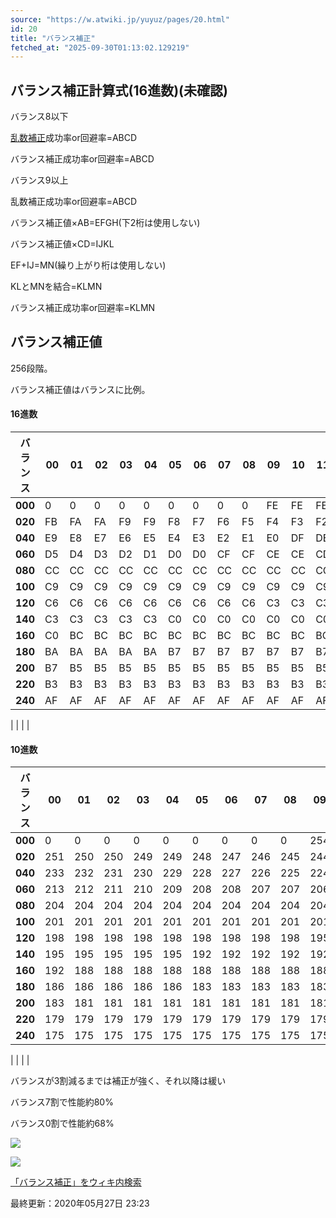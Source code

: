 ```yaml
---
source: "https://w.atwiki.jp/yuyuz/pages/20.html"
id: 20
title: "バランス補正"
fetched_at: "2025-09-30T01:13:02.129219"
---
```


## バランス補正計算式(16進数)(未確認)

バランス8以下
  
[乱数補正](https://w.atwiki.jp//w.atwiki.jp/yuyuz/pages/21.html "乱数補正 (3298d)")成功率or回避率=ABCD
  
バランス補正成功率or回避率=ABCD

  

バランス9以上
  
乱数補正成功率or回避率=ABCD
  
バランス補正値×AB=EFGH(下2桁は使用しない)
  
バランス補正値×CD=IJKL
  
EF+IJ=MN(繰り上がり桁は使用しない)
  
KLとMNを結合=KLMN
  
バランス補正成功率or回避率=KLMN

## バランス補正値

256段階。
  
バランス補正値はバランスに比例。

#### 16進数

| バランス | 00 | 01 | 02 | 03 | 04 | 05 | 06 | 07 | 08 | 09 | 10 | 11 | 12 | 13 | 14 | 15 | 16 | 17 | 18 | 19 |
| --- | --- | --- | --- | --- | --- | --- | --- | --- | --- | --- | --- | --- | --- | --- | --- | --- | --- | --- | --- | --- |
| **000** | 0 | 0 | 0 | 0 | 0 | 0 | 0 | 0 | 0 | FE | FE | FE | FE | FD | FD | FD | FD | FC | FC | FB |
| **020** | FB | FA | FA | F9 | F9 | F8 | F7 | F6 | F5 | F4 | F3 | F2 | F1 | F0 | EF | EE | ED | EC | EB | EA |
| **040** | E9 | E8 | E7 | E6 | E5 | E4 | E3 | E2 | E1 | E0 | DF | DE | DD | DC | DB | DA | D9 | D8 | D7 | D6 |
| **060** | D5 | D4 | D3 | D2 | D1 | D0 | D0 | CF | CF | CE | CE | CD | CD | CC | CC | CC | CC | CC | CC | CC |
| **080** | CC | CC | CC | CC | CC | CC | CC | CC | CC | CC | CC | CC | CC | CC | CC | CC | CC | C9 | C9 | C9 |
| **100** | C9 | C9 | C9 | C9 | C9 | C9 | C9 | C9 | C9 | C9 | C9 | C9 | C9 | C6 | C6 | C6 | C6 | C6 | C6 | C6 |
| **120** | C6 | C6 | C6 | C6 | C6 | C6 | C6 | C6 | C6 | C3 | C3 | C3 | C3 | C3 | C3 | C3 | C3 | C3 | C3 | C3 |
| **140** | C3 | C3 | C3 | C3 | C3 | C0 | C0 | C0 | C0 | C0 | C0 | C0 | C0 | C0 | C0 | C0 | C0 | C0 | C0 | C0 |
| **160** | C0 | BC | BC | BC | BC | BC | BC | BC | BC | BC | BC | BC | BC | BC | BC | BC | BC | BA | BA | BA |
| **180** | BA | BA | BA | BA | BA | B7 | B7 | B7 | B7 | B7 | B7 | B7 | B7 | B7 | B7 | B7 | B7 | B7 | B7 | B7 |
| **200** | B7 | B5 | B5 | B5 | B5 | B5 | B5 | B5 | B5 | B5 | B5 | B5 | B5 | B5 | B5 | B5 | B5 | B3 | B3 | B3 |
| **220** | B3 | B3 | B3 | B3 | B3 | B3 | B3 | B3 | B3 | B3 | B3 | B3 | B3 | AF | AF | AF | AF | AF | AF | AF |
| **240** | AF | AF | AF | AF | AF | AF | AF | AF | AF | AF | AF | AF | AF | AF | AF | AF |

  | | | |

#### 10進数

| バランス | 00 | 01 | 02 | 03 | 04 | 05 | 06 | 07 | 08 | 09 | 10 | 11 | 12 | 13 | 14 | 15 | 16 | 17 | 18 | 19 |
| --- | --- | --- | --- | --- | --- | --- | --- | --- | --- | --- | --- | --- | --- | --- | --- | --- | --- | --- | --- | --- |
| **000** | 0 | 0 | 0 | 0 | 0 | 0 | 0 | 0 | 0 | 254 | 254 | 254 | 254 | 253 | 253 | 253 | 253 | 252 | 252 | 251 |
| **020** | 251 | 250 | 250 | 249 | 249 | 248 | 247 | 246 | 245 | 244 | 243 | 242 | 241 | 240 | 239 | 238 | 237 | 236 | 235 | 234 |
| **040** | 233 | 232 | 231 | 230 | 229 | 228 | 227 | 226 | 225 | 224 | 223 | 222 | 221 | 220 | 219 | 218 | 217 | 216 | 215 | 214 |
| **060** | 213 | 212 | 211 | 210 | 209 | 208 | 208 | 207 | 207 | 206 | 206 | 205 | 205 | 204 | 204 | 204 | 204 | 204 | 204 | 204 |
| **080** | 204 | 204 | 204 | 204 | 204 | 204 | 204 | 204 | 204 | 204 | 204 | 204 | 204 | 204 | 204 | 204 | 204 | 201 | 201 | 201 |
| **100** | 201 | 201 | 201 | 201 | 201 | 201 | 201 | 201 | 201 | 201 | 201 | 201 | 201 | 198 | 198 | 198 | 198 | 198 | 198 | 198 |
| **120** | 198 | 198 | 198 | 198 | 198 | 198 | 198 | 198 | 198 | 195 | 195 | 195 | 195 | 195 | 195 | 195 | 195 | 195 | 195 | 195 |
| **140** | 195 | 195 | 195 | 195 | 195 | 192 | 192 | 192 | 192 | 192 | 192 | 192 | 192 | 192 | 192 | 192 | 192 | 192 | 192 | 192 |
| **160** | 192 | 188 | 188 | 188 | 188 | 188 | 188 | 188 | 188 | 188 | 188 | 188 | 188 | 188 | 188 | 188 | 188 | 186 | 186 | 186 |
| **180** | 186 | 186 | 186 | 186 | 186 | 183 | 183 | 183 | 183 | 183 | 183 | 183 | 183 | 183 | 183 | 183 | 183 | 183 | 183 | 183 |
| **200** | 183 | 181 | 181 | 181 | 181 | 181 | 181 | 181 | 181 | 181 | 181 | 181 | 181 | 181 | 181 | 181 | 181 | 179 | 179 | 179 |
| **220** | 179 | 179 | 179 | 179 | 179 | 179 | 179 | 179 | 179 | 179 | 179 | 179 | 179 | 175 | 175 | 175 | 175 | 175 | 175 | 175 |
| **240** | 175 | 175 | 175 | 175 | 175 | 175 | 175 | 175 | 175 | 175 | 175 | 175 | 175 | 175 | 175 | 175 |

  | | | |

バランスが3割減るまでは補正が強く、それ以降は緩い
  
バランス7割で性能約80%
  
バランス0割で性能約68%

![](https://w.atwiki.jp//img.atwiki.jp/yuyuz/attach/20/9/toukibara10.png)

![](https://w.atwiki.jp//img.atwiki.jp/yuyuz/attach/20/5/%E3%83%90%E3%83%A9%E3%83%B3%E3%82%B9%E8%A3%9C%E6%AD%A3.png)

[「バランス補正」をウィキ内検索](https://w.atwiki.jp//w.atwiki.jp/yuyuz/search?andor=and&keyword=%E3%83%90%E3%83%A9%E3%83%B3%E3%82%B9%E8%A3%9C%E6%AD%A3)

最終更新：2020年05月27日 23:23